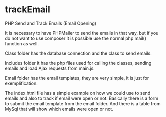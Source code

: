 # trackEmail

PHP Send and Track Emails (Email Opening)

It is necessary to have PHPMailer to send the emails in that way, but if you do not want to use composer it is possible use the normal php mail() function as well.

Class folder has the database connection and the class to send emails.

Includes folder it has the php files used for calling the classes, sending emails and load Ajax requests from main.js.


Email folder has the email templates, they are very simple, it is just for exemplification. 

The index.html file has a simple example on how we could use to send emails and also to track if email were open or not. 
Basically there is a form to submit the email template from the email folder. And there is a table from MySql that will show which emails were open or not.


